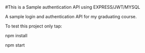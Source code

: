 #This is a Sample authentication API using EXPRESS/JWT/MYSQL

A sample login and authentication API for my graduating course. 

To test this project only tap:

npm install 

npm start

